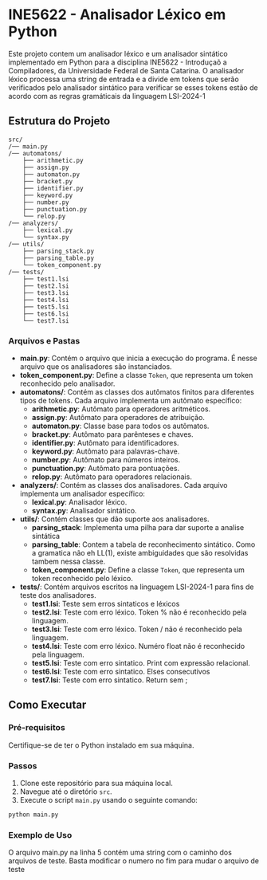 # INE5622 - Analisador Léxico em Python

Este projeto contem um analisador léxico e um analisador sintático implementado em Python para a disciplina INE5622 - Introduçaõ a Compiladores, da Universidade Federal de Santa Catarina. O analisador léxico processa uma string de entrada e a divide em tokens que serão verificados pelo analisador sintático para verificar se esses tokens estão de acordo com as regras gramáticais da linguagem LSI-2024-1

## Estrutura do Projeto

```
src/
/── main.py
/── automatons/
    ├── arithmetic.py
    ├── assign.py
    ├── automaton.py
    ├── bracket.py
    ├── identifier.py
    ├── keyword.py
    ├── number.py
    ├── punctuation.py
    └── relop.py
/── analyzers/
    ├── lexical.py
    └── syntax.py
/── utils/
    ├── parsing_stack.py
    ├── parsing_table.py
    └── token_component.py
/── tests/
    ├── test1.lsi
    ├── test2.lsi
    ├── test3.lsi
    ├── test4.lsi
    ├── test5.lsi
    ├── test6.lsi
    └── test7.lsi
```


### Arquivos e Pastas

- **main.py**: Contém o arquivo que inicia a execução do programa. É nesse arquivo que os analisadores são instanciados.
- **token_component.py**: Define a classe `Token`, que representa um token reconhecido pelo analisador.
- **automatons/**: Contém as classes dos autômatos finitos para diferentes tipos de tokens. Cada arquivo implementa um autômato específico:
  - **arithmetic.py**: Autômato para operadores aritméticos.
  - **assign.py**: Autômato para operadores de atribuição.
  - **automaton.py**: Classe base para todos os autômatos.
  - **bracket.py**: Autômato para parênteses e chaves.
  - **identifier.py**: Autômato para identificadores.
  - **keyword.py**: Autômato para palavras-chave.
  - **number.py**: Autômato para números inteiros.
  - **punctuation.py**: Autômato para pontuações.
  - **relop.py**: Autômato para operadores relacionais.
- **analyzers/**: Contém as classes dos analisadores. Cada arquivo implementa um analisador específico:
  - **lexical.py**: Analisador léxico.
  - **syntax.py**: Analisador sintático.
- **utils/**: Contém classes que dão suporte aos analisadores.
  - **parsing_stack**: Implementa uma pilha para dar suporte a analise sintática
  - **parsing_table**: Contem a tabela de reconhecimento sintático. Como a gramatica não eh LL(1), existe ambiguidades que são resolvidas tambem nessa classe.
  - **token_component.py**: Define a classe `Token`, que representa um token reconhecido pelo léxico.
- **tests/**: Contém arquivos escritos na linguagem LSI-2024-1 para fins de teste dos analisadores.
  - **test1.lsi**: Teste sem erros sintaticos e léxicos
  - **test2.lsi**: Teste com erro léxico. Token % não é reconhecido pela linguagem.
  - **test3.lsi**: Teste com erro léxico. Token / não é reconhecido pela linguagem.
  - **test4.lsi**: Teste com erro léxico. Numéro float não é reconhecido pela linguagem.
  - **test5.lsi**: Teste com erro sintatico. Print com expressão relacional.
  - **test6.lsi**: Teste com erro sintatico. Elses consecutivos
  - **test7.lsi**: Teste com erro sintatico. Return sem ;

## Como Executar

### Pré-requisitos

Certifique-se de ter o Python instalado em sua máquina.

### Passos

1. Clone este repositório para sua máquina local.
2. Navegue até o diretório `src`.
3. Execute o script `main.py` usando o seguinte comando:

```bash
python main.py
```

### Exemplo de Uso
O arquivo main.py na linha 5 contém uma string com o caminho dos arquivos de teste. Basta modificar o numero no fim para mudar o arquivo de teste

